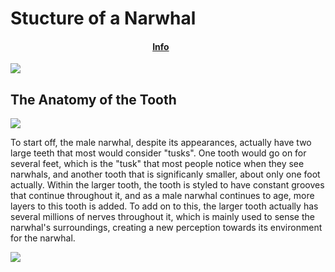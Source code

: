 # Stucture of a Narwhal
<html>
   <body>
      <section>
         <h4 style={color:white;} align="center">
            <a href="https://nathanu21.github.io/Main-Narwhal/">Info</a>
            &nbsp&nbsp&nbsp&nbsp&nbsp&nbsp
         </h4>
      </section>
      <a> <img src="https://images-wixmp-ed30a86b8c4ca887773594c2.wixmp.com/f/c50f9538-9b5f-4e99-bcca-ef1f4d596631/d453zwy-98085e2e-8646-4065-a66b-db638bd39123.jpg/v1/fill/w_900,h_600,q_75,strp/narwhal_tusk_by_citronvertstock_d453zwy-fullview.jpg?token=eyJ0eXAiOiJKV1QiLCJhbGciOiJIUzI1NiJ9.eyJzdWIiOiJ1cm46YXBwOjdlMGQxODg5ODIyNjQzNzNhNWYwZDQxNWVhMGQyNmUwIiwiaXNzIjoidXJuOmFwcDo3ZTBkMTg4OTgyMjY0MzczYTVmMGQ0MTVlYTBkMjZlMCIsIm9iaiI6W1t7ImhlaWdodCI6Ijw9NjAwIiwicGF0aCI6IlwvZlwvYzUwZjk1MzgtOWI1Zi00ZTk5LWJjY2EtZWYxZjRkNTk2NjMxXC9kNDUzend5LTk4MDg1ZTJlLTg2NDYtNDA2NS1hNjZiLWRiNjM4YmQzOTEyMy5qcGciLCJ3aWR0aCI6Ijw9OTAwIn1dXSwiYXVkIjpbInVybjpzZXJ2aWNlOmltYWdlLm9wZXJhdGlvbnMiXX0.r0crdQf3yeZ0sBTW29BNeVKFRUKuf4Q8m_El0KD2wkw"></a>
      <h2> The Anatomy of the Tooth </h2>
      <a> <img src="https://www.lookandlearn.com/history-images/preview/YJC/YJC0/YJC0015/YJC0015243_Narwhals.jpg"></a>
      <p> To start off, the male narwhal, despite its appearances, actually have two large teeth that most would consider "tusks". One tooth would go on for several feet, which is the "tusk" that most people notice when they see narwhals, and another tooth that is significanly smaller, about only one foot actually. Within the larger tooth, the tooth is styled to have constant grooves that continue throughout it, and as a male narwhal continues to age, more layers to this tooth is added. To add on to this, the larger tooth actually has several millions of nerves throughout it, which is mainly used to sense the narwhal's surroundings, creating a new perception towards its environment for the narwhal. </p>
      <a> <img src="https://live.staticflickr.com/3405/3294073608_63c2e29ab7_b.jpg"></a>
   </body>
</html>

